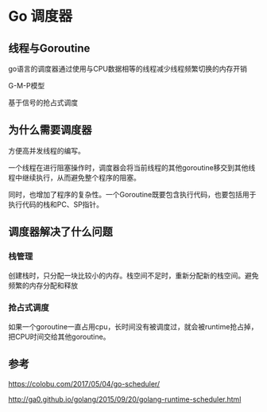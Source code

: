 # Go 调度器

## 线程与Goroutine

go语言的调度器通过使用与CPU数据相等的线程减少线程频繁切换的内存开销



G-M-P模型

基于信号的抢占式调度

## 为什么需要调度器

方便高并发线程的编写。

一个线程在进行阻塞操作时，调度器会将当前线程的其他goroutine移交到其他线程中继续执行，从而避免整个程序的阻塞。

同时，也增加了程序的复杂性。一个Goroutine既要包含执行代码，也要包括用于执行代码的栈和PC、SP指针。

## 调度器解决了什么问题

### 栈管理

创建栈时，只分配一块比较小的内存。栈空间不足时，重新分配新的栈空间。避免频繁的内存分配和释放

### 抢占式调度

如果一个goroutine一直占用cpu，长时间没有被调度过，就会被runtime抢占掉，把CPU时间交给其他goroutine。



## 参考

https://colobu.com/2017/05/04/go-scheduler/

http://ga0.github.io/golang/2015/09/20/golang-runtime-scheduler.html